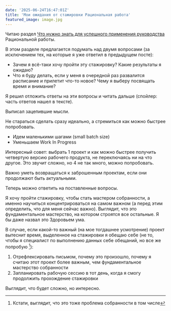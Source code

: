 ```yaml
---
date: '2025-06-24T16:47:01Z'
title: 'Мои ожидания от стажировки Рациональная работа'
featured_image: image.jpg
---
```


Читаю раздел [Что нужно знать для успешного применения руководства](https://docs.aisystant.com/ru/rational-work/what-you-need-to-know-for-successful-guide-application.html) Рациональной работы.

В этом разделе предлагается подумать над двумя вопросами (за исключением тех, на которые я уже ответил в предыдущем посте):

- Зачем я всё-таки хочу пройти эту стажировку? Какие результаты я ожидаю?
- Что я буду делать, если у меня в очередной раз развалится расписание и прилетит что-то новое? Чему я выберу посвящать время и внимание?

Я решил отложить ответы на эти вопросы и читать дальше (спойлер: часть ответов нашел в тексте).

Выписал зацепившие мысли.

Не стараться сделать сразу идеально, а стремиться как можно быстрее попробовать. 
- Идем маленькими шагами (small batch size)
- Уменьшаем Work In Progress

Интересный совет: выбрать 1 проект и как можно быстрее получить четвертую версию рабочего продукта, не переключаясь ни на что другое. Это звучит сложно, но 4 не так много, можно попробовать.

Важно уметь возвращаться к заброшенным проектам, если они продолжают быть актуальными.

Теперь можно ответить на поставленные вопросы.

Я хочу пройти стажировку, чтобы стать мастером собранности, а именно научиться концентрироваться на самом важном (а перед этим определить, что для меня сейчас важно). Выглядит, что это фундаментальное мастерство, на котором строятся все остальные. Я бы даже назвал это Здоровьем ума.

В случае, если какой-то важный (на мое тогдашнее усмотрение) проект вытеснит время, выделенное на стажировки я обещаю себе (не то, чтобы я специалист по выполнению данных себе обещаний, но все же попробую [^1]):
1. Отрефлексировать письмом, почему это произошло, почему я считаю этот проект более важным, чем фундаментальное мастерство собранности 
2. Запланировать рабочую сессию в тот день, когда я смогу продолжить прохождение стажировки

Выглядит, что будет сложно, но интересно.

[^1]: Кстати, выглядит, что это тоже проблема собранности в том числе